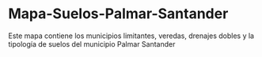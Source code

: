 # Mapa-Suelos-Palmar-Santander
Este mapa contiene los municipios limitantes, veredas, drenajes dobles y la tipología de suelos del municipio Palmar Santander
